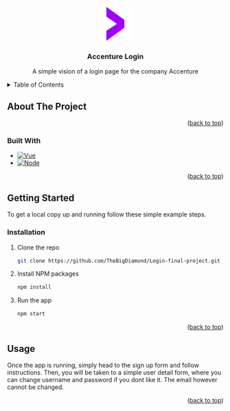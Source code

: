<a id="readme-top"></a>
<!-- PROJECT LOGO -->
<br />
<div align="center">
  <a href="https://github.com/TheBigDiamond/Login-final-project">
    <img src="src/assets/logo.png" alt="Logo" width="80" height="80">
  </a>

<h3 align="center">Accenture Login</h3>

  <p align="center">
    A simple vision of a login page for the company Accenture
</div>

<!-- TABLE OF CONTENTS -->
<details>
  <summary>Table of Contents</summary>
  <ol>
    <li>
      <a href="#about-the-project">About The Project</a>
      <ul>
        <li><a href="#built-with">Built With</a></li>
      </ul>
    </li>
    <li>
      <a href="#getting-started">Getting Started</a>
      <ul>
        <li><a href="#installation">Installation</a></li>
      </ul>
    </li>
    <li><a href="#usage">Usage</a></li>
  </ol>
</details>

<!-- ABOUT THE PROJECT -->
## About The Project

<p align="right">(<a href="#readme-top">back to top</a>)</p>

### Built With

* [![Vue][Vue.js]][Vue-url]
* [![Node][Node.js]][Node-url]

<p align="right">(<a href="#readme-top">back to top</a>)</p>

<!-- GETTING STARTED -->
## Getting Started

To get a local copy up and running follow these simple example steps.

### Installation

1. Clone the repo
   ```sh
   git clone https://github.com/TheBigDiamond/Login-final-project.git
   ```
2. Install NPM packages
   ```sh
   npm install
   ```
3. Run the app
   ```js
   npm start
   ```

<p align="right">(<a href="#readme-top">back to top</a>)</p>

<!-- USAGE EXAMPLES -->
## Usage

Once the app is running, simply head to the sign up form and follow instructions. Then, you will be taken to a simple user detail form, where you can change username and password if you dont like it. The email however cannot be changed.

<p align="right">(<a href="#readme-top">back to top</a>)</p>

<!-- MARKDOWN LINKS & IMAGES -->
[Vue.js]: https://img.shields.io/badge/Vue.js-35495E?style=for-the-badge&logo=vuedotjs&logoColor=4FC08D
[Vue-url]: https://vuejs.org/
[Node.js]: https://img.shields.io/badge/node.js-339933?style=for-the-badge&logo=Node.js&logoColor=white
[Node-url]: https://nodejs.org
